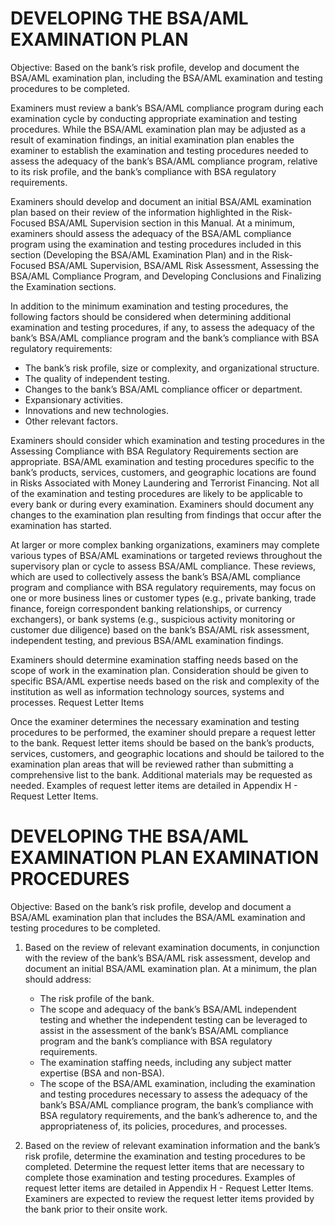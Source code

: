 # DEVELOPING THE BSA/AML EXAMINATION PLAN

Objective: Based on the bank’s risk profile, develop and document the BSA/AML examination plan, including the BSA/AML examination and testing procedures to be completed.

Examiners must review a bank’s BSA/AML compliance program during each examination cycle by conducting appropriate examination and testing procedures. While the BSA/AML examination plan may be adjusted as a result of examination findings, an initial examination plan enables the examiner to establish the examination and testing procedures needed to assess the adequacy of the bank’s BSA/AML compliance program, relative to its risk profile, and the bank’s compliance with BSA regulatory requirements.

Examiners should develop and document an initial BSA/AML examination plan based on their review of the information highlighted in the Risk-Focused BSA/AML Supervision section in this Manual. At a minimum, examiners should assess the adequacy of the BSA/AML compliance program using the examination and testing procedures included in this section (Developing the BSA/AML Examination Plan) and in the Risk-Focused BSA/AML Supervision, BSA/AML Risk Assessment, Assessing the BSA/AML Compliance Program, and Developing Conclusions and Finalizing the Examination sections.

In addition to the minimum examination and testing procedures, the following factors should be considered when determining additional examination and testing procedures, if any, to assess the adequacy of the bank’s BSA/AML compliance program and the bank’s compliance with BSA regulatory requirements: 

   - The bank’s risk profile, size or complexity, and organizational structure.
   - The quality of independent testing.
   - Changes to the bank’s BSA/AML compliance officer or department.
   - Expansionary activities.
   - Innovations and new technologies.
   - Other relevant factors.

Examiners should consider which examination and testing procedures in the Assessing Compliance with BSA Regulatory Requirements section are appropriate. BSA/AML examination and testing procedures specific to the bank’s products, services, customers, and geographic locations are found in Risks Associated with Money Laundering and Terrorist Financing. Not all of the examination and testing procedures are likely to be applicable to every bank or during every examination. Examiners should document any changes to the examination plan resulting from findings that occur after the examination has started. 

At larger or more complex banking organizations, examiners may complete various types of BSA/AML examinations or targeted reviews throughout the supervisory plan or cycle to assess BSA/AML compliance. These reviews, which are used to collectively assess the bank’s BSA/AML compliance program and compliance with BSA regulatory requirements, may focus on one or more business lines or customer types (e.g., private banking, trade finance, foreign correspondent banking relationships, or currency exchangers), or bank systems (e.g., suspicious activity monitoring or customer due diligence) based on the bank’s BSA/AML risk assessment, independent testing, and previous BSA/AML examination findings.

Examiners should determine examination staffing needs based on the scope of work in the examination plan. Consideration should be given to specific BSA/AML expertise needs based on the risk and complexity of the institution as well as information technology sources, systems and processes.
Request Letter Items

Once the examiner determines the necessary examination and testing procedures to be performed, the examiner should prepare a request letter to the bank. Request letter items should be based on the bank’s products, services, customers, and geographic locations and should be tailored to the examination plan areas that will be reviewed rather than submitting a comprehensive list to the bank. Additional materials may be requested as needed. Examples of request letter items are detailed in Appendix H - Request Letter Items.



# DEVELOPING THE BSA/AML EXAMINATION PLAN EXAMINATION PROCEDURES

Objective: Based on the bank’s risk profile, develop and document a BSA/AML examination plan that includes the BSA/AML examination and testing procedures to be completed.
1. Based on the review of relevant examination documents, in conjunction with the review of the bank’s BSA/AML risk assessment, develop and document an initial BSA/AML examination plan. At a minimum, the plan should address:
    -  The risk profile of the bank.
    -  The scope and adequacy of the bank’s BSA/AML independent testing and whether the independent testing can be leveraged to assist in the assessment of the bank’s BSA/AML compliance program and the bank’s compliance with BSA regulatory requirements.
    -  The examination staffing needs, including any subject matter expertise (BSA and non-BSA).
    -  The scope of the BSA/AML examination, including the examination and testing procedures necessary to assess the adequacy of the bank’s BSA/AML compliance program, the bank’s compliance with BSA regulatory requirements, and the bank’s adherence to, and the appropriateness of, its policies, procedures, and processes.
    
2. Based on the review of relevant examination information and the bank’s risk profile, determine the examination and testing procedures to be completed. Determine the request letter items that are necessary to complete those examination and testing procedures. Examples of request letter items are detailed in Appendix H - Request Letter Items. Examiners are expected to review the request letter items provided by the bank prior to their onsite work.

